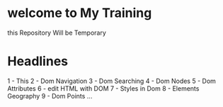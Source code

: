 # welcome to My Training

this Repository Will be Temporary

# Headlines

1 - This 
2 - Dom Navigation 
3 - Dom Searching 
4 - Dom Nodes 
5 - Dom Attributes 
6 - edit HTML with DOM 
7 - Styles in Dom
8 - Elements Geography
9 - Dom Points
...